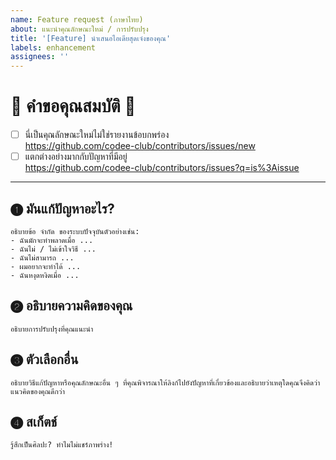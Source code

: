```yaml
---
name: Feature request (ภาษาไทย)
about: แนะนำคุณลักษณะใหม่ / การปรับปรุง
title: '[Feature] นำเสนอไอเดียสุดเจ๋งของคุณ'
labels: enhancement
assignees: ''
---
```


# 🎉 คำขอคุณสมบัติ 🎉

- [ ] นี่เป็นคุณลักษณะใหม่ไม่ใช่รายงานข้อบกพร่อง  
      https://github.com/codee-club/contributors/issues/new
- [ ] แตกต่างอย่างมากกับปัญหาที่มีอยู่  
      https://github.com/codee-club/contributors/issues?q=is%3Aissue

*************************

## ➊ มันแก้ปัญหาอะไร?
    อธิบายข้อ จำกัด ของระบบปัจจุบันตัวอย่างเช่น:
    - ฉันมักจะทำพลาดเมื่อ ...
    - ฉันไม่ / ไม่เข้าใจวิธี ...
    - ฉันไม่สามารถ ...
    - ผมอยากจะทำได้ ...
    - ฉันหงุดหงิดเมื่อ ...

## ➋ อธิบายความคิดของคุณ
    อธิบายการปรับปรุงที่คุณแนะนำ

## ➌ ตัวเลือกอื่น
    อธิบายวิธีแก้ปัญหาหรือคุณลักษณะอื่น ๆ ที่คุณพิจารณาให้ลิงก์ไปยังปัญหาที่เกี่ยวข้องและอธิบายว่าเหตุใดคุณจึงคิดว่าแนวคิดของคุณดีกว่า

## ➍ สเก็ตช์
    รู้สึกเป็นศิลปะ? ทำไมไม่แชร์ภาพร่าง!
